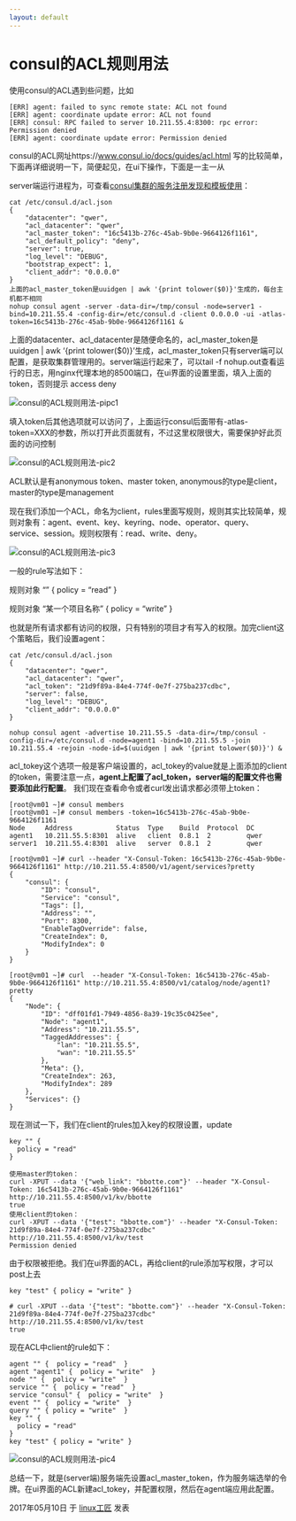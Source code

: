 ```yaml
---
layout: default
---
```


# consul的ACL规则用法

使用consul的ACL遇到些问题，比如

```
[ERR] agent: failed to sync remote state: ACL not found
[ERR] agent: coordinate update error: ACL not found
[ERR] consul: RPC failed to server 10.211.55.4:8300: rpc error: Permission denied
[ERR] agent: coordinate update error: Permission denied
```

consul的ACL网址https://www.consul.io/docs/guides/acl.html 写的比较简单，下面再详细说明一下，简便起见，在ui下操作，下面是一主一从

server端运行进程为，可查看[consul集群的服务注册发现和模板使用](http://bbotte.com/server-config/consul-cluster-service-with-registry-and-discovery-and-template-usage/)：

```
cat /etc/consul.d/acl.json
{
	"datacenter": "qwer",
	"acl_datacenter": "qwer",
	"acl_master_token": "16c5413b-276c-45ab-9b0e-9664126f1161",
	"acl_default_policy": "deny",
	"server": true,
	"log_level": "DEBUG",
	"bootstrap_expect": 1,
	"client_addr": "0.0.0.0"
}
上面的acl_master_token是uuidgen | awk '{print tolower($0)}'生成的，每台主机都不相同
nohup consul agent -server -data-dir=/tmp/consul -node=server1 -bind=10.211.55.4 -config-dir=/etc/consul.d -client 0.0.0.0 -ui -atlas-token=16c5413b-276c-45ab-9b0e-9664126f1161 &
```

上面的datacenter、acl_datacenter是随便命名的，acl_master_token是uuidgen | awk ‘{print tolower($0)}’生成，acl_master_token只有server端可以配置，是获取集群管理用的。server端运行起来了，可以tail -f nohup.out查看运行的日志，用nginx代理本地的8500端口，在ui界面的设置里面，填入上面的token，否则提示 access deny

![consul的ACL规则用法-pipc1](../images/2017/05/QQ20170510-143246@2x.png)

填入token后其他选项就可以访问了，上面运行consul后面带有-atlas-token=XXX的参数，所以打开此页面就有，不过这里权限很大，需要保护好此页面的访问控制

![consul的ACL规则用法-pic2](../images/2017/05/QQ20170510-144024@2x.png)

ACL默认是有anonymous token、master token, anonymous的type是client，master的type是management

现在我们添加一个ACL，命名为client，rules里面写规则，规则其实比较简单，规则对象有：agent、event、key、keyring、node、operator、query、service、session。规则权限有：read、write、deny。

![consul的ACL规则用法-pic3](../images/2017/05/QQ20170510-154301@2x.png)

一般的rule写法如下：

规则对象 “” { policy = “read” }

规则对象 “某一个项目名称” { policy = “write” }

也就是所有请求都有访问的权限，只有特别的项目才有写入的权限。加完client这个策略后，我们设置agent：

```
cat /etc/consul.d/acl.json
{
	"datacenter": "qwer",
	"acl_datacenter": "qwer",
	"acl_token": "21d9f89a-84e4-774f-0e7f-275ba237cdbc",
	"server": false,
	"log_level": "DEBUG",
	"client_addr": "0.0.0.0"
}
 
nohup consul agent -advertise 10.211.55.5 -data-dir=/tmp/consul -config-dir=/etc/consul.d -node=agent1 -bind=10.211.55.5 -join 10.211.55.4 -rejoin -node-id=$(uuidgen | awk '{print tolower($0)}') &

```

acl_tokey这个选项一般是客户端设置的，acl_tokey的value就是上面添加的client的token，需要注意一点，**agent上配置了acl_token，server端的配置文件也需要添加此行配置**。
我们现在查看命令或者curl发出请求都必须带上token：

```
[root@vm01 ~]# consul members
[root@vm01 ~]# consul members -token=16c5413b-276c-45ab-9b0e-9664126f1161
Node     Address           Status  Type    Build  Protocol  DC
agent1   10.211.55.5:8301  alive   client  0.8.1  2         qwer
server1  10.211.55.4:8301  alive   server  0.8.1  2         qwer
 
[root@vm01 ~]# curl --header "X-Consul-Token: 16c5413b-276c-45ab-9b0e-9664126f1161" http://10.211.55.4:8500/v1/agent/services?pretty
{
    "consul": {
        "ID": "consul",
        "Service": "consul",
        "Tags": [],
        "Address": "",
        "Port": 8300,
        "EnableTagOverride": false,
        "CreateIndex": 0,
        "ModifyIndex": 0
    }
}
 
[root@vm01 ~]# curl  --header "X-Consul-Token: 16c5413b-276c-45ab-9b0e-9664126f1161" http://10.211.55.4:8500/v1/catalog/node/agent1?pretty
{
    "Node": {
        "ID": "dff01fd1-7949-4856-8a39-19c35c0425ee",
        "Node": "agent1",
        "Address": "10.211.55.5",
        "TaggedAddresses": {
            "lan": "10.211.55.5",
            "wan": "10.211.55.5"
        },
        "Meta": {},
        "CreateIndex": 263,
        "ModifyIndex": 289
    },
    "Services": {}
}
```

现在测试一下，我们在client的rules加入key的权限设置，update

```
key "" {
  policy = "read"
}
 
使用master的token：
curl -XPUT --data '{"web_link": "bbotte.com"}' --header "X-Consul-Token: 16c5413b-276c-45ab-9b0e-9664126f1161" http://10.211.55.4:8500/v1/kv/bbotte
true
使用client的token：
curl -XPUT --data '{"test": "bbotte.com"}' --header "X-Consul-Token: 21d9f89a-84e4-774f-0e7f-275ba237cdbc"  http://10.211.55.4:8500/v1/kv/test
Permission denied
```

由于权限被拒绝。我们在ui界面的ACL，再给client的rule添加写权限，才可以post上去

```
key "test" { policy = "write" }
 
# curl -XPUT --data '{"test": "bbotte.com"}' --header "X-Consul-Token: 21d9f89a-84e4-774f-0e7f-275ba237cdbc"  http://10.211.55.4:8500/v1/kv/test
true
```

现在ACL中client的rule如下：

```
agent "" {  policy = "read"  }
agent "agent1" {  policy = "write"  }
node "" {  policy = "write"  }
service "" {  policy = "read"  }
service "consul" {  policy = "write"  }
event "" {  policy = "write"  }
query "" { policy = "write"  }
key "" {
  policy = "read"
}
key "test" { policy = "write" }
```

![consul的ACL规则用法-pic4](../images/2017/05/QQ20170510-162628@2x.png)

总结一下，就是(server端)服务端先设置acl_master_token，作为服务端选举的令牌。在ui界面的ACL新建acl_tokey，并配置权限，然后在agent端应用此配置。

2017年05月10日 于 [linux工匠](http://www.bbotte.com/) 发表

